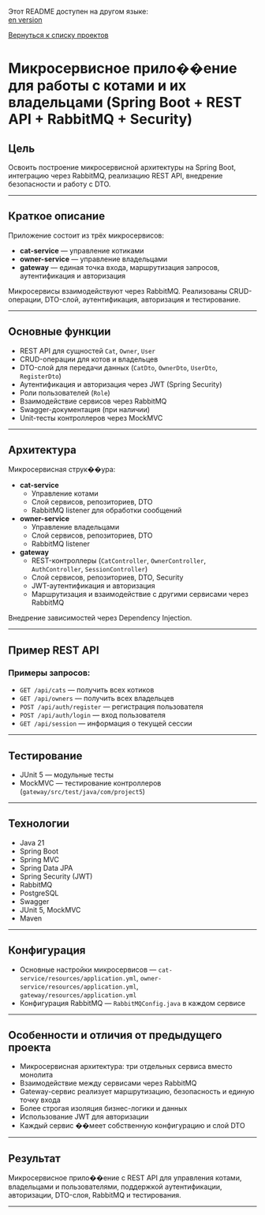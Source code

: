 Этот README доступен на другом языке:  
[en version](README.md)

[Вернуться к списку проектов](../README.ru.md)

# Микросервисное прило��ение для работы с котами и их владельцами (Spring Boot + REST API + RabbitMQ + Security)

## Цель
Освоить построение микросервисной архитектуры на Spring Boot, интеграцию через RabbitMQ, реализацию REST API, внедрение безопасности и работу с DTO.

---

## Краткое описание
Приложение состоит из трёх микросервисов:  
- **cat-service** — управление котиками  
- **owner-service** — управление владельцами  
- **gateway** — единая точка входа, маршрутизация запросов, аутентификация и авторизация

Микросервисы взаимодействуют через RabbitMQ. Реализованы CRUD-операции, DTO-слой, аутентификация, авторизация и тестирование.

---

## Основные функции
- REST API для сущностей `Cat`, `Owner`, `User`
- CRUD-операции для котов и владельцев
- DTO-слой для передачи данных (`CatDto`, `OwnerDto`, `UserDto`, `RegisterDto`)
- Аутентификация и авторизация через JWT (Spring Security)
- Роли пользователей (`Role`)
- Взаимодействие сервисов через RabbitMQ
- Swagger-документация (при наличии)
- Unit-тесты контроллеров через MockMVC

---

## Архитектура

Микросервисная струк��ура:
- **cat-service**  
  - Управление котами 
  - Слой сервисов, репозиториев, DTO  
  - RabbitMQ listener для обработки сообщений  
- **owner-service**  
  - Управление владельцами  
  - Слой сервисов, репозиториев, DTO  
  - RabbitMQ listener  
- **gateway**  
  - REST-контроллеры (`CatController`, `OwnerController`, `AuthController`, `SessionController`)  
  - Слой сервисов, репозиториев, DTO, Security  
  - JWT-аутентификация и авторизация  
  - Маршрутизация и взаимодействие с другими сервисами через RabbitMQ

Внедрение зависимостей через Dependency Injection.

---

## Пример REST API

### Примеры запросов:
- `GET /api/cats` — получить всех котиков
- `GET /api/owners` — получить всех владельцев
- `POST /api/auth/register` — регистрация пользователя
- `POST /api/auth/login` — вход пользователя
- `GET /api/session` — информация о текущей сессии

---

## Тестирование

- JUnit 5 — модульные тесты
- MockMVC — тестирование контроллеров (`gateway/src/test/java/com/project5`)

---

## Технологии
- Java 21
- Spring Boot
- Spring MVC
- Spring Data JPA
- Spring Security (JWT)
- RabbitMQ
- PostgreSQL
- Swagger 
- JUnit 5, MockMVC
- Maven

---

## Конфигурация
- Основные настройки микросервисов — `cat-service/resources/application.yml`, `owner-service/resources/application.yml`, `gateway/resources/application.yml`
- Конфигурация RabbitMQ — `RabbitMQConfig.java` в каждом сервисе

---

## Особенности и отличия от предыдущего проекта

- Микросервисная архитектура: три отдельных сервиса вместо монолита
- Взаимодействие между сервисами через RabbitMQ
- Gateway-сервис реализует маршрутизацию, безопасность и единую точку входа
- Более строгая изоляция бизнес-логики и данных
- Использование JWT для авторизации
- Каждый сервис ��меет собственную конфигурацию и слой DTO

---

## Результат
Микросервисное прило��ение с REST API для управления котами, владельцами и пользователями, поддержкой аутентификации, авторизации, DTO-слоя, RabbitMQ и тестирования.

---

